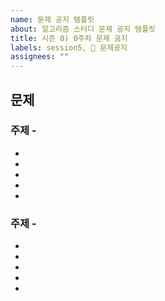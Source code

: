```yaml
---
name: 문제 공지 템플릿
about: 알고리즘 스터디 문제 공지 템플릿
title: 시즌 0) 0주차 문제 공지
labels: session5, 📣 문제공지
assignees: ""
---
```


## 문제

### 주제 -

- []()
- []()
- []()
- []()
- []()

### 주제 -

- []()
- []()
- []()
- []()
- []()
